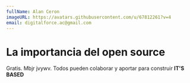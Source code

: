 ```yaml
---
fullName: Alan Ceron
imageURL: https://avatars.githubusercontent.com/u/67812261?v=4
email: digitalforce.ac@gmail.com
---
```


# La importancia del open source

Gratis. Mbjr jvywv.
Todos pueden colaborar y aportar para construir
**IT'S BASED**
